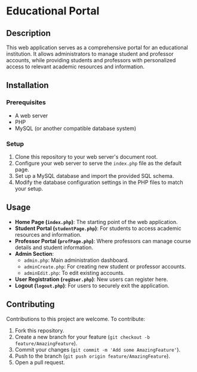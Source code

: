 # Educational Portal

## Description

This web application serves as a comprehensive portal for an educational institution. It allows administrators to manage student and professor accounts, while providing students and professors with personalized access to relevant academic resources and information.

## Installation

### Prerequisites

- A web server
- PHP 
- MySQL (or another compatible database system)

### Setup

1. Clone this repository to your web server's document root.
2. Configure your web server to serve the `index.php` file as the default page.
3. Set up a MySQL database and import the provided SQL schema.
4. Modify the database configuration settings in the PHP files to match your setup.

## Usage

- **Home Page (`index.php`)**: The starting point of the web application.
- **Student Portal (`studentPage.php`)**: For students to access academic resources and information.
- **Professor Portal (`profPage.php`)**: Where professors can manage course details and student information.
- **Admin Section**: 
  - `admin.php`: Main administration dashboard.
  - `adminCreate.php`: For creating new student or professor accounts.
  - `adminEdit.php`: To edit existing accounts.
- **User Registration (`regUser.php`)**: New users can register here.
- **Logout (`logout.php`)**: For users to securely exit the application.

## Contributing

Contributions to this project are welcome. To contribute:

1. Fork this repository.
2. Create a new branch for your feature (`git checkout -b feature/AmazingFeature`).
3. Commit your changes (`git commit -m 'Add some AmazingFeature'`).
4. Push to the branch (`git push origin feature/AmazingFeature`).
5. Open a pull request.

